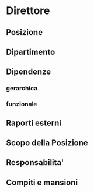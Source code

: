 # Direttore

## Posizione

## Dipartimento

## Dipendenze

### gerarchica

### funzionale

## Raporti esterni

## Scopo della Posizione

## Responsabilita'

## Compiti e mansioni
